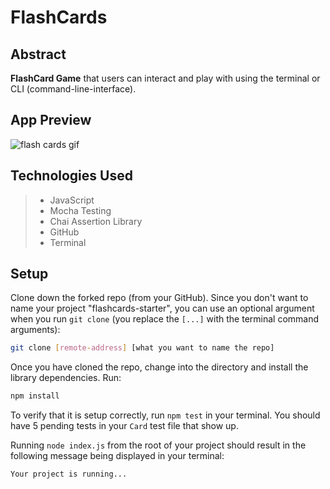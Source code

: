 # FlashCards

## Abstract
**FlashCard Game** that users can interact and play with using the terminal or CLI (command-line-interface).

## App Preview
![flash cards gif](https://media.giphy.com/media/1zkb1q58eTiTH6D7wc/giphy.gif)

## Technologies Used
> - JavaScript
> - Mocha Testing 
> - Chai Assertion Library
> - GitHub
> - Terminal

## Setup

Clone down the forked repo (from your GitHub). Since you don't want to name your project "flashcards-starter", you can use an optional argument when you run `git clone` (you replace the `[...]` with the terminal command arguments):

```bash
git clone [remote-address] [what you want to name the repo]
```

Once you have cloned the repo, change into the directory and install the library dependencies. Run:

```bash
npm install
```

To verify that it is setup correctly, run `npm test` in your terminal. You should have 5 pending tests in your `Card` test file that show up.

Running `node index.js` from the root of your project should result in the following message being displayed in your terminal: 

```bash
Your project is running...
```



